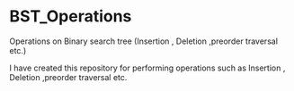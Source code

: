 # BST_Operations
Operations on Binary search tree (Insertion , Deletion ,preorder traversal etc.)

I have created this repository for performing operations such as Insertion , Deletion ,preorder traversal etc.
